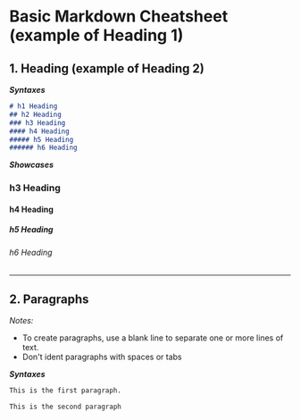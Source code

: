 # Basic Markdown Cheatsheet (example of Heading 1)

## 1. Heading (example of Heading 2)

***Syntaxes***

```md
# h1 Heading
## h2 Heading
### h3 Heading
#### h4 Heading
##### h5 Heading
###### h6 Heading
```

***Showcases***

### h3 Heading
#### h4 Heading
##### h5 Heading
###### h6 Heading


---
## 2. Paragraphs

*Notes:*
- To create paragraphs, use a blank line to separate one or more lines of text.
- Don't ident paragraphs with spaces or tabs

***Syntaxes***

```md
This is the first paragraph.

This is the second paragraph
```



